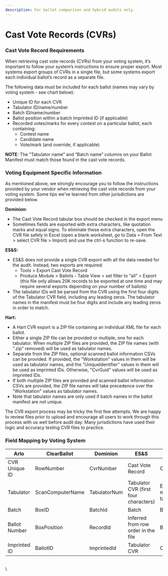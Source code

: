 ```yaml
---
description: For ballot comparison and hybrid audits only.
---
```


# Cast Vote Records (CVRs)

### Cast Vote Record Requirements

When retrieving cast vote records (CVRs) from your voting system, it’s important to follow your system’s instructions to ensure proper export. Most systems export groups of CVRs in a single file, but some systems export each individual ballot’s record as a separate file.

The following data must be included for each ballot (names may vary by voting system - see chart below):&#x20;

* Unique ID for each CVR&#x20;
* Tabulator ID/name/number&#x20;
* Batch ID/name/number&#x20;
* Ballot position within a batch Imprinted ID (if applicable)&#x20;
* Recorded votes/marks for every contest on a particular ballot, each containing:
  * Contest name&#x20;
  * Candidate name&#x20;
  * Vote/mark (and override, if applicable)

**NOTE**: The “Tabulator name” and “Batch name” columns on your Ballot Manifest must match those found in the cast vote records.&#x20;

### Voting Equipment Specific Information&#x20;

As mentioned above, we strongly encourage you to follow the instructions provided by your vendor when retrieving the cast vote records from your voting system. Some tips we’ve learned from other jurisdictions are provided below.

**Dominion:**&#x20;

* The Cast Vote Record tabular box should be checked in the export menu
* Sometimes fields are exported with extra characters, like quotation marks and equal signs. To eliminate these extra characters, open the CVR file safely in Excel (open a blank worksheet, go to Data > From Text > select CVR file > Import) and use the ctrl-s function to re-save.

**ES\&S:**&#x20;

* ES\&S does not provide a single CVR export with all the data needed for the audit. Instead, two exports are required:&#x20;
  * Tools > Export Cast Vote Record&#x20;
  * Produce Module > Ballots - Table View > set filter to “all” > Export (this file only allows 20K records to be exported at one time and may require several exports depending on your number of ballots)&#x20;
* The tabulator IDs will be parsed from the CVR using the first four digits of the Tabulator CVR field, including any leading zeros. The tabulator names in the manifest must be four digits and include any leading zeros in order to match.

**Hart:**&#x20;

* A Hart CVR export is a ZIP file containing an individual XML file for each ballot.
* Either a single ZIP file can be provided or multiple, one for each tabulator. When multiple ZIP files are provided, the ZIP file names (with ".zip" removed) will be used as tabulator names.
* Separate from the ZIP files, optional scanned ballot information CSVs can be provided. If provided, the "Workstation" values in them will be used as tabulator names, and the "UniqueIdentifier" values in them will be used as imprinted IDs. Otherwise, "CvrGuid" values will be used as imprinted IDs.
* If both multiple ZIP files are provided and scanned ballot information CSVs are provided, the ZIP file names will take precedence over the "Workstation" values as tabulator names.
* Note that tabulator names are only used if batch names in the ballot manifest are not unique.

The CVR export process may be tricky the first few attempts. We are happy to review files prior to upload and encourage all users to work through this process with us well before audit day. Many jurisdictions have used their logic and accuracy testing CVR files to practice.&#x20;

### Field Mapping by Voting System

<table><thead><tr><th width="171">Arlo</th><th width="150">ClearBallot</th><th width="150">Dominion</th><th width="150">ES&#x26;S</th><th>Hart</th></tr></thead><tbody><tr><td>CVR Unique ID</td><td>RowNumber</td><td>CvrNumber</td><td>Cast Vote Record</td><td>CvrGuid</td></tr><tr><td>Tabulator</td><td>ScanComputerName</td><td>TabulatorNum</td><td>Tabulator CVR (first four characters)</td><td>Each export must be for one tabulator</td></tr><tr><td>Batch</td><td>BoxID</td><td>BatchId</td><td>Batch</td><td>BatchNumber</td></tr><tr><td>Ballot Number</td><td>BoxPosition</td><td>RecordId</td><td>Inferred from row order in the file</td><td>BatchSequence</td></tr><tr><td>Imprinted ID</td><td>BallotID</td><td>ImprintedId</td><td>Tabulator CVR</td><td>CvrGuid</td></tr></tbody></table>

\
\
